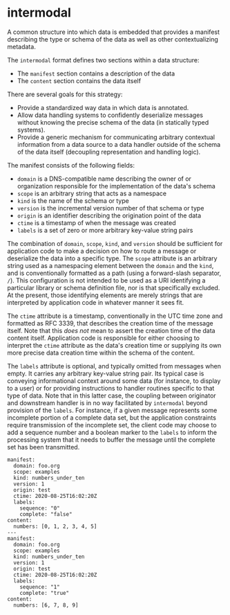 # intermodal

A common structure into which data is embedded that provides a manifest
describing the type or schema of the data as well as other contextualizing
metadata.

The `intermodal` format defines two sections within a data structure:
- The `manifest` section contains a description of the data
- The `content` section contains the data itself

There are several goals for this strategy:
- Provide a standardized way data in which data is annotated.
- Allow data handling systems to confidently deserialize messages without
  knowing the precise schema of the data (in statically typed systems).
- Provide a generic mechanism for communicating arbitrary contextual
  information from a data source to a data handler outside of the schema of the
  data itself (decoupling representation and handling logic).

The manifest consists of the following fields:
- `domain` is a DNS-compatible name describing the owner of or organization
  responsible for the implementation of the data's schema
- `scope` is an arbitrary string that acts as a namespace
- `kind` is the name of the schema or type
- `version` is the incremental version number of that schema or type
- `origin` is an identifier describing the origination point of the data
- `ctime` is a timestamp of when the message was created
- `labels` is a set of zero or more arbitrary key-value string pairs

The combination of `domain`, `scope`, `kind`, and `version` should be
sufficient for application code to make a decision on how to route a message or
deserialize the data into a specific type. The `scope` attribute is an
arbitrary string used as a namespacing element between the `domain` and the
`kind`, and is conventionally formatted as a path (using a forward-slash
separator, `/`). This configuration is not intended to be used as a URI
identifying a particular library or schema definition file, nor is that
specifically excluded. At the present, those identifying elements are merely
strings that are interpreted by application code in whatever manner it sees
fit.

The `ctime` attribute is a timestamp, conventionally in the UTC time zone and
formatted as RFC 3339, that describes the creation time of the message itself.
Note that this _does not_ mean to assert the creation time of the data content
itself. Application code is responsible for either choosing to interpret the
`ctime` attribute as the data's creation time or supplying its own more precise
data creation time within the schema of the content.

The `labels` attribute is optional, and typically omitted from messages when
empty. It carries any arbitrary key-value string pair. Its typical case is
conveying informational context around some data (for instance, to display to a
user) or for providing instructions to handler routines specific to that type
of data. Note that in this latter case, the coupling between originator and
downstream handler is in no way facilitated by `intermodal` beyond provision of
the `labels`. For instance, if a given message represents some incomplete
portion of a complete data set, but the application constraints require
transmission of the incomplete set, the client code may choose to add a
sequence number and a boolean marker to the `labels` to inform the processing
system that it needs to buffer the message until the complete set has been
transmitted.

```
manifest:
  domain: foo.org
  scope: examples
  kind: numbers_under_ten
  version: 1
  origin: test
  ctime: 2020-08-25T16:02:20Z
  labels:
    sequence: "0"
    complete: "false"
content:
  numbers: [0, 1, 2, 3, 4, 5]
---
manifest:
  domain: foo.org
  scope: examples
  kind: numbers_under_ten
  version: 1
  origin: test
  ctime: 2020-08-25T16:02:20Z
  labels:
    sequence: "1"
    complete: "true"
content:
  numbers: [6, 7, 8, 9]
```
